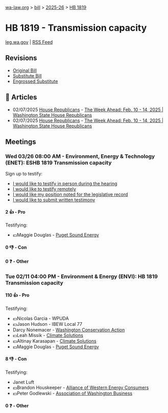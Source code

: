 [wa-law.org](/) > [bill](/bill/) > [2025-26](/bill/2025-26/) > [HB 1819](/bill/2025-26/hb/1819/)

# HB 1819 - Transmission capacity
[leg.wa.gov](https://app.leg.wa.gov/billsummary?BillNumber=1819&Year=2025&Initiative=false) | [RSS Feed](./rss.xml)

## Revisions
* [Original Bill](1/)
* [Substitute Bill](S/)
* [Engrossed Substitute](S.E/)

## 📰 Articles
* 02/07/2025 [House Republicans](/org/house_republicans/) - [The Week Ahead: Feb. 10 - 14, 2025 | Washington State House Republicans](http://houserepublicans.wa.gov/week/the-week-ahead-feb-10-14-2025/#:~:text=HB%201819)
* 02/07/2025 [House Republicans](/org/house_republicans/) - [The Week Ahead: Feb. 10 - 14, 2025 | Washington State House Republicans](https://houserepublicans.wa.gov/week/the-week-ahead-feb-10-14-2025/#:~:text=HB%201819)

## Meetings
### Wed 03/26 08:00 AM - Environment, Energy & Technology (ENET): ESHB 1819 Transmission capacity
Sign up to testify:
* [I would like to testify in person during the hearing](https://app.leg.wa.gov/csi/Testifier/Add?chamber=House&mId=33125&aId=166089&caId=26628&tId=1)
* [I would like to testify remotely](https://app.leg.wa.gov/csi/Testifier/Add?chamber=House&mId=33125&aId=166089&caId=26628&tId=2)
* [I would like my position noted for the legislative record](https://app.leg.wa.gov/csi/Testifier/Add?chamber=House&mId=33125&aId=166089&caId=26628&tId=3)
* [I would like to submit written testimony](https://app.leg.wa.gov/csi/Testifier/Add?chamber=House&mId=33125&aId=166089&caId=26628&tId=4)

#### 2 👍 - Pro
Testifying:
* 💵Maggie Douglas - [Puget Sound Energy](/org/puget_sound_energy_inc/)

#### 0 👎 - Con

#### 0 ❓ - Other

### Tue 02/11 04:00 PM - Environment & Energy (ENVI): HB 1819 Transmission capacity
#### 110 👍 - Pro
Testifying:
* 💵Nicolas Garcia - WPUDA
* 💵Jason Hudson - IBEW Local 77
* Darcy Nonemacer - [Washington Conservation Action](/org/washington_conservation_action/)
* 💵Leah Missik - [Climate Solutions](/org/climate_solutions/)
* 💵Altinay Karasapan - [Climate Solutions](/org/climate_solutions/)
* 💵Maggie Douglas - [Puget Sound Energy](/org/puget_sound_energy_inc/)

#### 8 👎 - Con
Testifying:
* Janet Luft
* 💵Brandon Houskeeper - [Alliance of Western Energy Consumers](/org/alliance_of_western_energy_consumers/)
* 💵Peter Godlewski - [Association of Washington Business](/org/association_of_washington_business/)

#### 0 ❓ - Other
